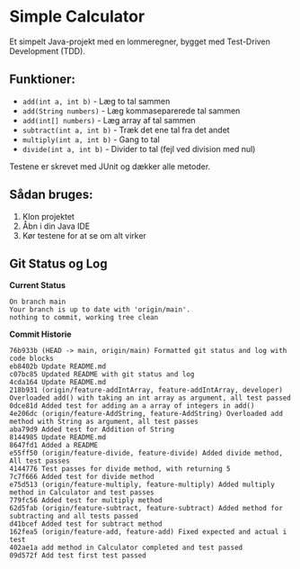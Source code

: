 # Simple Calculator

Et simpelt Java-projekt med en lommeregner, bygget med Test-Driven Development (TDD).

## Funktioner:
* `add(int a, int b)` - Læg to tal sammen
* `add(String numbers)` - Læg kommaseparerede tal sammen
* `add(int[] numbers)` - Læg array af tal sammen  
* `subtract(int a, int b)` - Træk det ene tal fra det andet
* `multiply(int a, int b)` - Gang to tal
* `divide(int a, int b)` - Divider to tal (fejl ved division med nul)

Testene er skrevet med JUnit og dækker alle metoder.

## Sådan bruges:
1. Klon projektet
2. Åbn i din Java IDE
3. Kør testene for at se om alt virker

## Git Status og Log

**Current Status**

```
On branch main
Your branch is up to date with 'origin/main'.
nothing to commit, working tree clean

```

**Commit Historie**

```
76b933b (HEAD -> main, origin/main) Formatted git status and log with code blocks
eb8402b Update README.md
c07bc85 Updated README with git status and log
4cda164 Update README.md
218b931 (origin/feature-addIntArray, feature-addIntArray, developer) Overloaded add() with taking an int array as argument, all test passed
0dce81d Added test for adding an a array of integers in add()
4e206dc (origin/feature-AddString, feature-AddString) Overloaded add method with String as argument, all test passes
aba79d9 Added test for Addition of String
8144985 Update README.md
8647fd1 Added a README
e55ff50 (origin/feature-divide, feature-divide) Added divide method, All test passes
4144776 Test passes for divide method, with returning 5
7c7f666 Added test for divide method
e75d513 (origin/feature-multiply, feature-multiply) Added multiply method in Calculator and test passes
779fc56 Added test for multiply method
62d5fab (origin/feature-subtract, feature-subtract) Added method for subtracting and all tests passed
d41bcef Added test for subtract method
162fea5 (origin/feature-add, feature-add) Fixed expected and actual i test
402ae1a add method in Calculator completed and test passed
09d572f Add test first test passed


```
